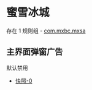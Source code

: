 # 蜜雪冰城

存在 1 规则组 - [com.mxbc.mxsa](/src/apps/com.mxbc.mxsa.ts)

## 主界面弹窗广告

默认禁用

- [快照-0](https://i.gkd.li/i/12929345)
